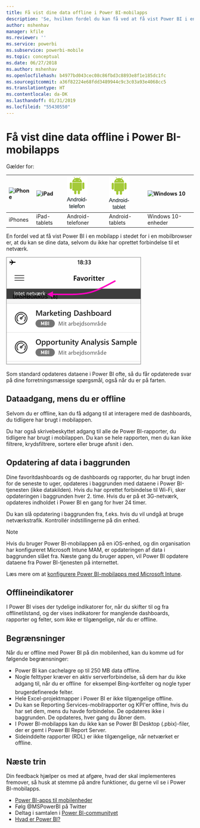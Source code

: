 ```yaml
---
title: Få vist dine data offline i Power BI-mobilapps
description: 'Se, hvilken fordel du kan få ved at få vist Power BI i en mobilapp i stedet for i en mobilbrowser: du kan se dine data, selvom du ikke har oprettet forbindelse til et netværk.'
author: mshenhav
manager: kfile
ms.reviewer: ''
ms.service: powerbi
ms.subservice: powerbi-mobile
ms.topic: conceptual
ms.date: 06/27/2018
ms.author: mshenhav
ms.openlocfilehash: b4977bd043cec08c86fbd3c8893e8f1e185dc1fc
ms.sourcegitcommit: a36f82224e68fdd3489944c9c3c03a93e4068cc5
ms.translationtype: HT
ms.contentlocale: da-DK
ms.lasthandoff: 01/31/2019
ms.locfileid: "55430550"
---
```

# <a name="view-your-data-offline-in-the-power-bi-mobile-apps"></a>Få vist dine data offline i Power BI-mobilapps
Gælder for:

| ![iPhone](./media/mobile-apps-offline-data/iphone-logo-50-px.png) | ![iPad](./media/mobile-apps-offline-data/ipad-logo-50-px.png) | ![Android-telefon](./media/mobile-apps-offline-data/android-phone-logo-50-px.png) | ![Android-tablet](./media/mobile-apps-offline-data/android-tablet-logo-50-px.png) | ![Windows 10](./media/mobile-apps-offline-data/win-10-logo-50-px.png) |
|:--- |:--- |:--- |:--- |:--- |
| iPhones |iPad-tablets |Android-telefoner |Android-tablets |Windows 10-enheder |

En fordel ved at få vist Power BI i en mobilapp i stedet for i en mobilbrowser er, at du kan se dine data, selvom du ikke har oprettet forbindelse til et netværk. 

![Ingen netværksmeddelelse](./media/mobile-apps-offline-data/power-bi-iphone-no-network.png)

Som standard opdateres dataene i Power BI ofte, så du får opdaterede svar på dine forretningsmæssige spørgsmål, også når du er på farten.

## <a name="data-access-while-youre-offline"></a>Dataadgang, mens du er offline
Selvom du er offline, kan du få adgang til at interagere med de dashboards, du tidligere har brugt i mobilappen.

Du har også skrivebeskyttet adgang til alle de Power BI-rapporter, du tidligere har brugt i mobilappen. Du kan se hele rapporten, men du kan ikke filtrere, krydsfiltrere, sortere eller bruge afsnit i den.

## <a name="background-data-refresh"></a>Opdatering af data i baggrunden
Dine favoritdashboards og de dashboards og rapporter, du har brugt inden for de seneste to uger, opdateres i baggrunden med dataene i Power BI-tjenesten (ikke datakilden). Hvis du har oprettet forbindelse til Wi-Fi, sker opdateringen i baggrunden hver 2. time. Hvis du er på et 3G-netværk, opdateres indholdet i Power BI en gang for hver 24 timer.

Du kan slå opdatering i baggrunden fra, f.eks. hvis du vil undgå at bruge netværkstrafik. Kontrollér indstillingerne på din enhed.

> [!NOTE]
> Hvis du bruger Power BI-mobilappen på en iOS-enhed, og din organisation har konfigureret Microsoft Intune MAM, er opdateringen af data i baggrunden slået fra. Næste gang du bruger appen, vil Power BI opdatere dataene fra Power BI-tjenesten på internettet.
> 
> Læs mere om at [konfigurere Power BI-mobilapps med Microsoft Intune](../../service-admin-mobile-intune.md). 
> 
> 

## <a name="offline-indicators"></a>Offlineindikatorer
I Power BI vises der tydelige indikatorer for, når du skifter til og fra offlinetilstand, og der vises indikatorer for manglende dashboards, rapporter og felter, som ikke er tilgængelige, når du er offline.

## <a name="limitations"></a>Begrænsninger
Når du er offline med Power BI på din mobilenhed, kan du komme ud for følgende begrænsninger:

* Power BI kan cachelagre op til 250 MB data offline.
* Nogle felttyper kræver en aktiv serverforbindelse, så dem har du ikke adgang til, når du er offline &#150; for eksempel Bing-kortfelter og nogle typer brugerdefinerede felter.
* Hele Excel-projektmapper i Power BI er ikke tilgængelige offline.
* Du kan se Reporting Services-mobilrapporter og KPI'er offline, hvis du har set dem, mens du havde forbindelse. De opdateres ikke i baggrunden. De opdateres, hver gang du åbner dem.
* I Power BI-mobilapps kan du ikke kan se Power BI Desktop (.pbix)-filer, der er gemt i Power BI Report Server. 
* Sideinddelte rapporter (RDL) er ikke tilgængelige, når netværket er offline.

## <a name="next-steps"></a>Næste trin
Din feedback hjælper os med at afgøre, hvad der skal implementeres fremover, så husk at stemme på andre funktioner, du gerne vil se i Power BI-mobilapps. 

* [Power BI-apps til mobilenheder](mobile-apps-for-mobile-devices.md)
* Følg @MSPowerBI på Twitter
* Deltag i samtalen i [Power BI-communityet](http://community.powerbi.com/)
* [Hvad er Power BI?](../../power-bi-overview.md)

